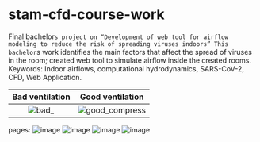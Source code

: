# stam-cfd-course-work

Final bachelor`s project on “Development of web tool for airflow modeling to reduce the risk of spreading viruses indoors”
This bachelor`s work identifies the main factors that affect the spread of viruses in the room; created web tool to simulate airflow inside the created rooms.
Keywords: Indoor airflows, computational hydrodynamics, SARS-CoV-2, CFD, Web Application.

Bad ventilation            |  Good ventilation
:-------------------------:|:-------------------------:
![bad_](https://user-images.githubusercontent.com/26699314/172219751-56832758-11d0-48f7-8c5c-e44e8da26595.gif)  |  ![good_compress](https://user-images.githubusercontent.com/26699314/172220360-18dd5c6f-633b-44cc-9589-b51f2944b2d3.gif)



pages: 
![image](https://user-images.githubusercontent.com/26699314/172220080-34907dec-c9c3-4543-95b1-f8fdcbfa96c1.png)
![image](https://user-images.githubusercontent.com/26699314/172220101-19d9eb51-2832-4da9-b858-458094857457.png)
![image](https://user-images.githubusercontent.com/26699314/172220124-0fcd9cbd-611e-4f6f-b288-a631bafcc1b7.png)
![image](https://user-images.githubusercontent.com/26699314/172220141-49b09ddf-1ad6-422b-b97f-3520c2c2f26a.png)




